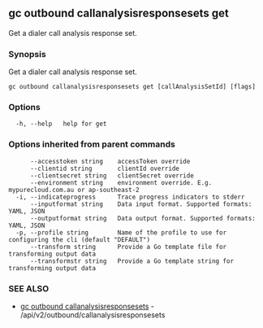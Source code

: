 ## gc outbound callanalysisresponsesets get

Get a dialer call analysis response set.

### Synopsis

Get a dialer call analysis response set.

```
gc outbound callanalysisresponsesets get [callAnalysisSetId] [flags]
```

### Options

```
  -h, --help   help for get
```

### Options inherited from parent commands

```
      --accesstoken string    accessToken override
      --clientid string       clientId override
      --clientsecret string   clientSecret override
      --environment string    environment override. E.g. mypurecloud.com.au or ap-southeast-2
  -i, --indicateprogress      Trace progress indicators to stderr
      --inputformat string    Data input format. Supported formats: YAML, JSON
      --outputformat string   Data output format. Supported formats: YAML, JSON
  -p, --profile string        Name of the profile to use for configuring the cli (default "DEFAULT")
      --transform string      Provide a Go template file for transforming output data
      --transformstr string   Provide a Go template string for transforming output data
```

### SEE ALSO

* [gc outbound callanalysisresponsesets](gc_outbound_callanalysisresponsesets.html)	 - /api/v2/outbound/callanalysisresponsesets


